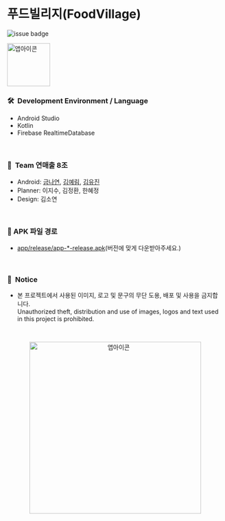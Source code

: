 # 푸드빌리지(FoodVillage)
![issue badge](https://img.shields.io/badge/platform-Android-brightgreen)

<img width="100" alt="앱아이콘" src="https://user-images.githubusercontent.com/52696359/143649389-4fb99468-d98e-4467-9a97-9681d7153218.png">  

### 🛠&nbsp;&nbsp;Development Environment / Language
- Android Studio
- Kotlin
- Firebase RealtimeDatabase
<br/>

### 👥&nbsp;&nbsp;Team 연매출 8조
- Android: [금나연](https://github.com/NayeonKeum), [김예림](https://github.com/aerimforest), [김유진](https://github.com/yujinkimmn)
- Planner: 이지수, 김정환, 한혜정
- Design: 김소연
<br/>

### 🔗 APK 파일 경로
- [app/release/app-*-release.apk](https://github.com/KUSITMS-Official/24th_DemoDay_FoodVillage_8/tree/master/app/release)(버전에 맞게 다운받아주세요.)

<br/>

### 🔐&nbsp;&nbsp;Notice
- 본 프로젝트에서 사용된 이미지, 로고 및 문구의 무단 도용, 배포 및 사용을 금지합니다.  
  Unauthorized theft, distribution and use of images, logos and text used in this project is prohibited.  
<br/>

<p align="center">
<img width="400" alt="앱아이콘" src="https://user-images.githubusercontent.com/52696359/143640048-30896948-c34f-4fae-84c2-3fe992271d39.png">  
</p>
